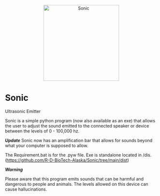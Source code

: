 <div align="center">
  <img src="https://lh3.googleusercontent.com/kZ-YQTlfPU2s4d5HkbT2lfwOcZOHjeSgXL3YzzUldKZBCCPeDhk8SrYZSt3P0V7RVHNE0bQuwKEGcMMqqF0PF5lHLm-vDWXP=s500" alt="Sonic" width="250">
</div>




# Sonic
Ultrasonic Emitter

Sonic is a simple python program (now also available as an exe) that allows
the user to adjust the sound emitted to the connected speaker or device 
between the levels of 0 - 100,000 hz.

***Update***
Sonic now has an amplification bar that allows for sounds beyond what your
computer is supposed to allow. 

The Requirement.bat is for the .pyw file. Exe is standalone located in /dis.
(https://github.com/R-D-BioTech-Alaska/Sonic/tree/main/dist) 

***Warning***

Please aware that this program emits sounds that can be harmful and dangerous 
to people and animals. The levels allowed on this device can cause hallucinations.

